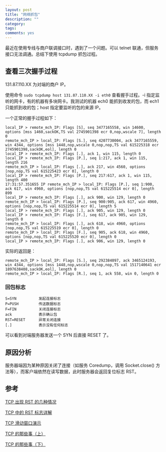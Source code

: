 ```yaml
---
layout: post
title: "网络抓包"
description: ""
category: 
tags:
comments: yes
---
```


最近在使用专线与商户联调接口时，遇到了一个问题。可以 telnet 联通，但服务接口无法调通。总结下使用 tcpdump 抓包过程。

## 查看三次握手过程

131.87.110.XX 为对端的商户 IP。

使用命令 `sudo tcpdump host 131.87.110.XX -i eth0` 查看握手过程。-i 指定监听的网卡，有的机器有多块网卡。我测试的机器 ech0 能抓到收发的包，而 ech1 只能抓到收的包；host 指定要监听的包的来源 IP。

一个正常的握手过程如下：

```
local_IP > remote_mch_IP: Flags [S], seq 3477165558, win 14600, options [mss 1460,sackOK,TS val 2745901398 ecr 0,nop,wscale 7], length 0
remote_mch_IP > local_IP: Flags [S.], seq 4207730004, ack 3477165559, win 4344, options [mss 1448,nop,wscale 0,nop,nop,TS val 615225318 ecr 2745901398,sackOK,eol], length 0
local_IP > remote_mch_IP: Flags [.], ack 1, win 115, length 0
local_IP > remote_mch_IP: Flags [P.], seq 1:217, ack 1, win 115, length 216
remote_mch_IP > local_IP: Flags [.], ack 217, win 4560, options [nop,nop,TS val 615225423 ecr 0], length 0
local_IP > remote_mch_IP: Flags [P.], seq 217:617, ack 1, win 115, length 400
17:31:57.351655 IP remote_mch_IP > local_IP: Flags [P.], seq 1:900, ack 617, win 4960, options [nop,nop,TS val 615225514 ecr 0], length 899
local_IP > remote_mch_IP: Flags [.], ack 900, win 129, length 0
remote_mch_IP > local_IP: Flags [P.], seq 900:905, ack 617, win 4960, options [nop,nop,TS val 615225514 ecr 0], length 5
local_IP > remote_mch_IP: Flags [.], ack 905, win 129, length 0
local_IP > remote_mch_IP: Flags [F.], seq 617, ack 905, win 129, length 0
remote_mch_IP > local_IP: Flags [.], ack 618, win 4960, options [nop,nop,TS val 615225519 ecr 0], length 0
remote_mch_IP > local_IP: Flags [F.], seq 905, ack 618, win 4960, options [nop,nop,TS val 615225520 ecr 0], length 0
local_IP > remote_mch_IP: Flags [.], ack 906, win 129, length 0
```

实际的返回是：

```
remote_mch_IP > local_IP: Flags [S.], seq 292384097, ack 3465124193, win 4344, options [mss 1448,nop,wscale 0,nop,nop,TS val 1517140641 ecr 1897638408,sackOK,eol], length 0
remote_mch_IP > local_IP: Flags [R.], seq 1, ack 558, win 0, length 0
```

### 回包标志

```
S=SYN          发起连接标志
P=PUSH         传送数据标志
F=FIN          关闭连接标志
ack            表示确认包
RST=RESET      异常关闭连接
[.]            表示没有任何标志
```

可以看到对端服务器发送一个 SYN 后直接 RESET 了。

## 原因分析

服务器端因为某种原因关闭了连接（如服务 Coredump，调用 Socket.close() 方法等），而客户端依然在读写数据，此时服务器会返回复位标志 RST。

## 参考

[TCP 出现 RST 的几种情况](https://www.cnblogs.com/JohnABC/p/6323046.html)

[TCP 中的 RST 标志详解](https://blog.csdn.net/erlib/article/details/50132307)

[TCP 滑动窗口演示](https://v.youku.com/v_show/id_XNDg1NDUyMDUy.html)

[TCP 的那些事（上）](https://coolshell.cn/articles/11564.html)

[TCP 的那些事（下）](https://coolshell.cn/articles/11609.html)
